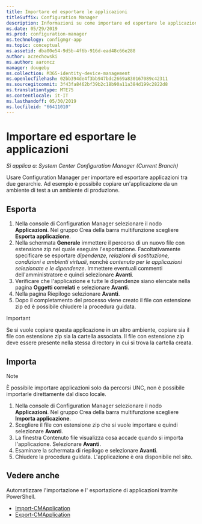 ```yaml
---
title: Importare ed esportare le applicazioni
titleSuffix: Configuration Manager
description: Informazioni su come importare ed esportare le applicazioni in Configuration Manager per la condivisione tra gerarchie diverse.
ms.date: 05/29/2019
ms.prod: configuration-manager
ms.technology: configmgr-app
ms.topic: conceptual
ms.assetid: dba00e54-9d5b-4f6b-916d-ead48c66e288
author: aczechowski
ms.author: aaroncz
manager: dougeby
ms.collection: M365-identity-device-management
ms.openlocfilehash: 02bb394de4f3bb947bdc2669a830167089c42311
ms.sourcegitcommit: 3f43fa8462bf39b2c18b90a11a384d199c2822d8
ms.translationtype: MTE75
ms.contentlocale: it-IT
ms.lasthandoff: 05/30/2019
ms.locfileid: "66411010"
---
```

# <a name="import-and-export-applications"></a>Importare ed esportare le applicazioni

*Si applica a: System Center Configuration Manager (Current Branch)*

Usare Configuration Manager per importare ed esportare applicazioni tra due gerarchie. Ad esempio è possibile copiare un'applicazione da un ambiente di test a un ambiente di produzione.

## <a name="export"></a>Esporta

1. Nella console di Configuration Manager selezionare il nodo **Applicazioni**. Nel gruppo Crea della barra multifunzione scegliere **Esporta applicazione**.
1. Nella schermata **Generale** immettere il percorso di un nuovo file con estensione zip nel quale eseguire l'esportazione. Facoltativamente specificare se esportare *dipendenze, relazioni di sostituzione, condizioni e ambienti virtuali*, nonché *contenuto per le applicazioni selezionate e le dipendenze*.  Immettere eventuali commenti dell'amministratore e quindi selezionare **Avanti**.
1. Verificare che l'applicazione e tutte le dipendenze siano elencate nella pagina **Oggetti correlati** e selezionare **Avanti**.
1. Nella pagina Riepilogo selezionare **Avanti**.
1. Dopo il completamento del processo viene creato il file con estensione zip ed è possibile chiudere la procedura guidata.

> [!IMPORTANT]
> Se si vuole copiare questa applicazione in un altro ambiente, copiare sia il file con estensione zip sia la cartella associata. Il file con estensione zip deve essere presente nella stessa directory in cui si trova la cartella creata.

## <a name="import"></a>Importa

> [!NOTE]
> È possibile importare applicazioni solo da percorsi UNC, non è possibile importarle direttamente dal disco locale.

1. Nella console di Configuration Manager selezionare il nodo **Applicazioni**. Nel gruppo Crea della barra multifunzione scegliere **Importa applicazione**.
1. Scegliere il file con estensione zip che si vuole importare e quindi selezionare **Avanti**.
1. La finestra Contenuto file visualizza cosa accade quando si importa l'applicazione. Selezionare **Avanti**.
1. Esaminare la schermata di riepilogo e selezionare **Avanti**.
1. Chiudere la procedura guidata. L'applicazione è ora disponibile nel sito.

## <a name="see-also"></a>Vedere anche
 
Automatizzare l'importazione e l' esportazione di applicazioni tramite PowerShell.

* [Import-CMApplication](https://docs.microsoft.com/powershell/module/configurationmanager/import-cmapplication)
* [Export-CMApplication](https://docs.microsoft.com/powershell/module/configurationmanager/export-cmapplication)
